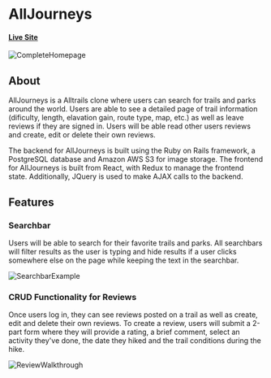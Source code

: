 # AllJourneys

#### [Live Site](https://alljourneys.herokuapp.com/#/)

![CompleteHomepage](https://github.com/zkural1/AllJourneys/blob/main/app/assets/images/CompletedHomepage.png?raw=true)

## About
AllJourneys is a Alltrails clone where users can search for trails and parks around the world. Users are able to see a detailed page of trail information (dificulty, length, elavation gain, route type, map, etc.) as well as leave reviews if they are signed in. Users will be able read other users reviews and create, edit or delete their own reviews.

The backend for AllJourneys is built using the Ruby on Rails framework, a PostgreSQL database and Amazon AWS S3 for image storage. The frontend for AllJourneys is built from React, with Redux to manage the frontend state. Additionally, JQuery is used to make AJAX calls to the backend.

## Features
### Searchbar 
Users will be able to search for their favorite trails and parks. All searchbars will filter results as the user is typing and hide results if a user clicks somewhere else on the page while keeping the text in the searchbar.

![SearchbarExample](https://github.com/zkural1/AllJourneys/blob/main/app/assets/images/SearchbarExample.gif?raw=true)

### CRUD Functionality for Reviews
Once users log in, they can see reviews posted on a trail as well as create, edit and delete their own reviews. To create a review, users will submit a 2-part form where they will provide a rating, a brief comment, select an activity they've done, the date they hiked and the trail conditions during the hike.

![ReviewWalkthrough](https://github.com/zkural1/AllJourneys/blob/main/app/assets/images/ReviewWalkthrough.gif?raw=true)
